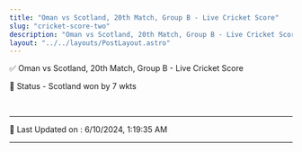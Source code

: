 ```yaml
---
title: "Oman vs Scotland, 20th Match, Group B - Live Cricket Score"
slug: "cricket-score-two"
description: "Oman vs Scotland, 20th Match, Group B - Live Cricket Score - Scotland won by 7 wkts."
layout: "../../layouts/PostLayout.astro"
--- 
```


✅ Oman vs Scotland, 20th Match, Group B - Live Cricket Score

📑 Status - Scotland won by 7 wkts

<br />

***

📝 Last Updated on : 6/10/2024, 1:19:35 AM

***

